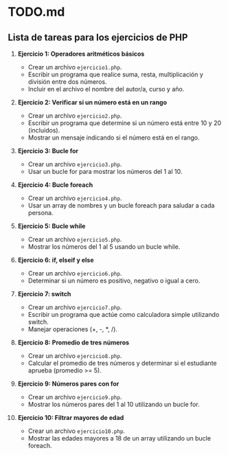# TODO.md

## Lista de tareas para los ejercicios de PHP

1. **Ejercicio 1: Operadores aritméticos básicos**
   - Crear un archivo `ejercicio1.php`.
   - Escribir un programa que realice suma, resta, multiplicación y división entre dos números.
   - Incluir en el archivo el nombre del autor/a, curso y año.

2. **Ejercicio 2: Verificar si un número está en un rango**
   - Crear un archivo `ejercicio2.php`.
   - Escribir un programa que determine si un número está entre 10 y 20 (incluidos).
   - Mostrar un mensaje indicando si el número está en el rango.

3. **Ejercicio 3: Bucle for**
   - Crear un archivo `ejercicio3.php`.
   - Usar un bucle for para mostrar los números del 1 al 10.

4. **Ejercicio 4: Bucle foreach**
   - Crear un archivo `ejercicio4.php`.
   - Usar un array de nombres y un bucle foreach para saludar a cada persona.

5. **Ejercicio 5: Bucle while**
   - Crear un archivo `ejercicio5.php`.
   - Mostrar los números del 1 al 5 usando un bucle while.

6. **Ejercicio 6: if, elseif y else**
   - Crear un archivo `ejercicio6.php`.
   - Determinar si un número es positivo, negativo o igual a cero.

7. **Ejercicio 7: switch**
   - Crear un archivo `ejercicio7.php`.
   - Escribir un programa que actúe como calculadora simple utilizando switch.
   - Manejar operaciones (+, -, *, /).

8. **Ejercicio 8: Promedio de tres números**
   - Crear un archivo `ejercicio8.php`.
   - Calcular el promedio de tres números y determinar si el estudiante aprueba (promedio >= 5).

9. **Ejercicio 9: Números pares con for**
   - Crear un archivo `ejercicio9.php`.
   - Mostrar los números pares del 1 al 10 utilizando un bucle for.

10. **Ejercicio 10: Filtrar mayores de edad**
    - Crear un archivo `ejercicio10.php`.
    - Mostrar las edades mayores a 18 de un array utilizando un bucle foreach.
